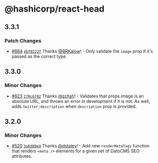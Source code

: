 # @hashicorp/react-head

## 3.3.1

### Patch Changes

- [#684](https://github.com/hashicorp/react-components/pull/684) [`4bf0222f`](https://github.com/hashicorp/react-components/commit/4bf0222fbe54bf2aa333611b8514e729bbb87876) Thanks [@BRKalow](https://github.com/BRKalow)! - Only validate the `image` prop if it's passed as the correct type.

## 3.3.0

### Minor Changes

- [#623](https://github.com/hashicorp/react-components/pull/623) [`270c6792`](https://github.com/hashicorp/react-components/commit/270c679293188fc67684caf9e47aaba92727e2d1) Thanks [@zchsh](https://github.com/zchsh)! - Validates that props.image is an absolute URL, and throws an error in development if it is not. As well, adds `twitter:description` when `description` prop is provided.

## 3.2.0

### Minor Changes

- [#520](https://github.com/hashicorp/react-components/pull/520) [`3a6d89e9`](https://github.com/hashicorp/react-components/commit/3a6d89e971976daa2d910c72f6aa6e5353af8b4b) Thanks [@dstaley](https://github.com/dstaley)! - Add new `renderMetaTags` function that renders `<meta />` elements for a given set of DatoCMS SEO attributes.
